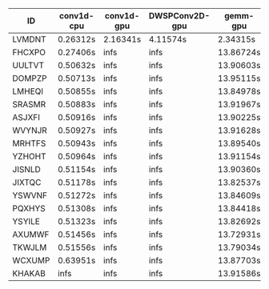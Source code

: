 |ID|conv1d-cpu|conv1d-gpu|DWSPConv2D-gpu|gemm-gpu|avg|
|-|-|-|-|-|-|
|LVMDNT|0.26312s|2.16341s|4.11574s|2.34315s|2.22135s|
|FHCXPO|0.27406s|infs|infs|13.86724s|infs|
|UULTVT|0.50632s|infs|infs|13.90603s|infs|
|DOMPZP|0.50713s|infs|infs|13.95115s|infs|
|LMHEQI|0.50855s|infs|infs|13.84978s|infs|
|SRASMR|0.50883s|infs|infs|13.91967s|infs|
|ASJXFI|0.50916s|infs|infs|13.90225s|infs|
|WVYNJR|0.50927s|infs|infs|13.91628s|infs|
|MRHTFS|0.50943s|infs|infs|13.89540s|infs|
|YZHOHT|0.50964s|infs|infs|13.91154s|infs|
|JISNLD|0.51154s|infs|infs|13.90360s|infs|
|JIXTQC|0.51178s|infs|infs|13.82537s|infs|
|YSWVNF|0.51272s|infs|infs|13.84609s|infs|
|PQXHYS|0.51308s|infs|infs|13.84418s|infs|
|YSYILE|0.51323s|infs|infs|13.82692s|infs|
|AXUMWF|0.51456s|infs|infs|13.72931s|infs|
|TKWJLM|0.51556s|infs|infs|13.79034s|infs|
|WCXUMP|0.63951s|infs|infs|13.87703s|infs|
|KHAKAB|infs|infs|infs|13.91586s|infs|
